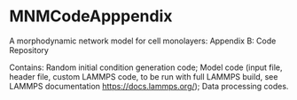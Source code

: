 # MNMCodeApppendix
A morphodynamic network model for cell monolayers: Appendix B: Code Repository

Contains:
Random initial condition generation code;
Model code (input file, header file, custom LAMMPS code, to be run with full LAMMPS build, see LAMMPS documentation https://docs.lammps.org/);
Data processing codes.
